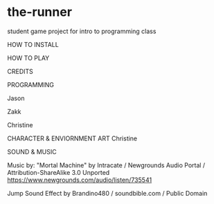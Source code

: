# the-runner
student game project for intro to programming class

HOW TO INSTALL


HOW TO PLAY


CREDITS

PROGRAMMING

Jason

Zakk

Christine


CHARACTER & ENVIORNMENT ART
Christine


SOUND & MUSIC

Music by: 
"Mortal Machine" by Intracate / Newgrounds Audio Portal / Attribution-ShareAlike 3.0 Unported
https://www.newgrounds.com/audio/listen/735541

Jump Sound Effect by
Brandino480 / soundbible.com / Public Domain
